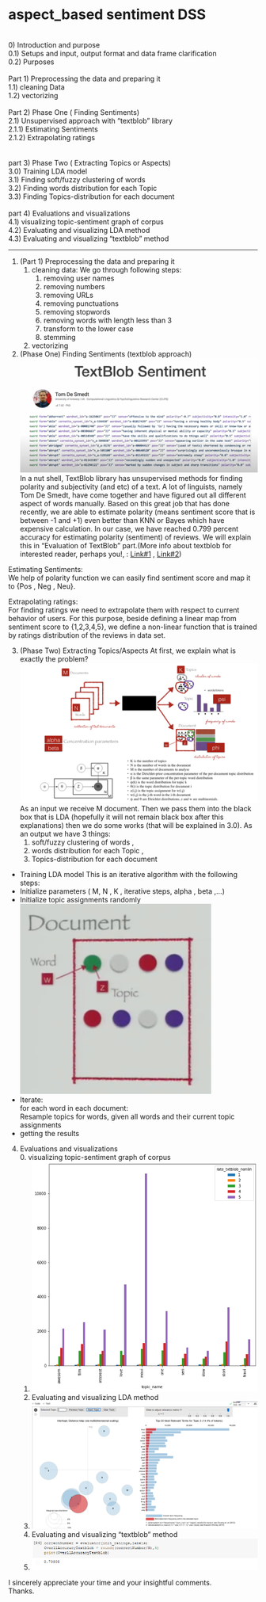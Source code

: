# aspect_based sentiment DSS

<br/>
0) Introduction and purpose<br/>
0.1) Setups and input, output format and data frame clarification<br/>
	0.2) Purposes <br/>
<br/>
Part 1) Preprocessing the data and preparing it<br/>
	1.1) cleaning Data<br/>
	1.2) vectorizing <br/>
<br/>
Part 2) Phase One ( Finding Sentiments)  <br/>
	2.1) Unsupervised approach with “textblob” library<br/>
		2.1.1) Estimating Sentiments<br/>
		2.1.2) Extrapolating ratings <br/>
<br/>
<br/>
part 3) Phase Two ( Extracting Topics or Aspects)<br/>
	3.0) Training LDA model <br/>
	3.1) Finding soft/fuzzy clustering of words <br/>
	3.2) Finding words distribution for each Topic<br/>
	3.3) Finding Topics-distribution for each document<br/>
<br/>
part 4) Evaluations and visualizations <br/>
	4.1) visualizing topic-sentiment graph of corpus <br/>
	4.2) Evaluating and visualizing LDA method<br/>
	4.3)  Evaluating and visualizing “textblob” method
<br/>

----------------------

1. (Part 1) Preprocessing the data and preparing it
	1. cleaning data: We go through following steps:
		1.	removing user names
		2.	removing numbers
		3.	removing URLs
		4.	removing punctuations
		5.	removing stopwords
		6.	removing words with length less than 3
		7.	transform to the lower case
		8.	stemming
	2) vectorizing
2. (Phase One) Finding Sentiments (textblob approach)
![Test Image 6](pics/1.png)
In a nut shell, TextBlob library has unsupervised methods for finding polarity and subjectivity (and etc) of a text. A lot of linguists, namely Tom De Smedt, have come together and have figured out all different aspect of words manually. Based on this great job that has done recently, we are able to estimate polarity (means sentiment score that is between -1 and +1) even better than KNN or Bayes which have expensive calculation. In our case, we have reached 0.799 percent accuracy for estimating polarity (sentiment) of reviews. We will explain this in “Evaluation of TextBlob” part.(More info about textblob for interested reader, perhaps you!, : [Link#1](https://medium.com/analytics-vidhya/natural-language-processing-to-evaluate-english-newspapers-for-vocab-facts-vs-opinions-ebe9cb30942d) , [Link#2](https://textblob.readthedocs.io/en/dev/_modules/textblob/en/parsers.html)) <br/>

Estimating Sentiments:<br/>
We help of polarity function we can easily find sentiment score and map it to {Pos , Neg , Neu}.<br/>

Extrapolating ratings: <br/>
For finding ratings we need to extrapolate them with respect to current behavior of users. For this purpose, beside defining a linear map from sentiment score to {1,2,3,4,5}, we define a non-linear function that is trained by ratings distribution of the reviews in data set. <br/>

3. (Phase Two) Extracting Topics/Aspects
At first, we explain what is exactly the problem?<br/>
![Test Image 6](pics/2.png)
As an input we receive M document. Then we pass them into the black box that is LDA (hopefully it will not remain black box after this explanations) then we do some works (that will be explained in 3.0). As an output we have 3 things: 
	1) soft/fuzzy clustering of words , 
	2) words distribution for each Topic ,
	3) Topics-distribution for each document

+ Training LDA model 
This is an iterative algorithm with the following steps: <br/>
+ Initialize parameters ( M, N , K , iterative steps, alpha , beta ,…)<br/>
+ Initialize topic assignments randomly<br/>
![Test Image 6](pics/3.png)<br/>
+ Iterate: <br/>
	for each word in each document:<br/>
	Resample topics for words, given all words and their current topic assignments<br/>
+ getting the results <br/>


4. Evaluations and visualizations<br/>
	0. visualizing topic-sentiment graph of corpus <br/>
	1. ![Test Image 6](pics/4.png)<br/>
	2. Evaluating and visualizing LDA method<br/>
	3. ![Test Image 6](pics/5.png)<br/>
	4. Evaluating and visualizing “textblob” method<br/>
	5. ![Test Image 6](pics/6.png)<br/>

I sincerely appreciate your time and your insightful comments.<br/>
Thanks. <br/>


